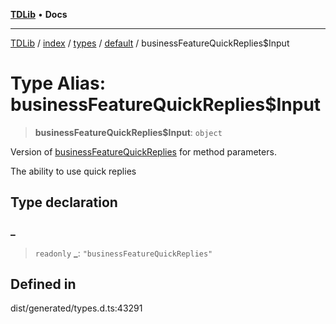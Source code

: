 [**TDLib**](../../../../../../README.md) • **Docs**

***

[TDLib](../../../../../../modules.md) / [index](../../../../../README.md) / [types](../../../README.md) / [default](../README.md) / businessFeatureQuickReplies$Input

# Type Alias: businessFeatureQuickReplies$Input

> **businessFeatureQuickReplies$Input**: `object`

Version of [businessFeatureQuickReplies](businessFeatureQuickReplies.md) for method parameters.

The ability to use quick replies

## Type declaration

### \_

> `readonly` **\_**: `"businessFeatureQuickReplies"`

## Defined in

dist/generated/types.d.ts:43291
